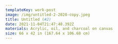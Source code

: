 ```yaml
---
templateKey: work-post
image: /img/untitled-2-2020-copy.jpeg
title: Untitled (#2)
date: 2021-11-04T21:47:48.392Z
materials: Acrylic, oil, and charcoal on canvas
size: 66 x 42 in (167.64 x 106.68 cm)
---
```


